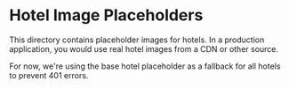 # Hotel Image Placeholders

This directory contains placeholder images for hotels. In a production application, you would use real hotel images from a CDN or other source.

For now, we're using the base hotel placeholder as a fallback for all hotels to prevent 401 errors. 